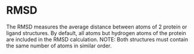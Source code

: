 # RMSD
The RMSD measures the average distance between atoms  of 2 protein or ligand structures. By default, all atoms but hydrogen atoms of the protein are included in the RMSD calculation. NOTE: Both structures must contain the same number of atoms in similar order.
